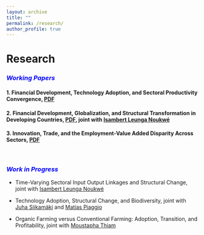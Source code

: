 ```yaml
---
layout: archive
title: ""
permalink: /research/
author_profile: true
---
```


# Research

### <i style="color:blue;">Working Papers</i>
<!-- <hr style="border-top: 5px solid #000;"> -->

#### 1. Financial Development, Technology Adoption, and Sectoral Productivity Convergence, <a href="https://avoumatsodo.github.io/files/Financial_Development_Technology_Adoption_Sectoral_Productivity_Convergence.pdf" target="_blank"> PDF </a>  
<!-- <details>
 <summary>&nbsp;&nbsp;&nbsp;Abstract</summary>
<p align="justify">   This paper documents  differences in productivity convergence patterns across key economic sectors and introduces an endogenous growth model to explain them. The model predicts that sectors with higher technological frontier growth, like agriculture, will converge more slowly than those with lower frontier growth, such as services. It also shows that aggregate divergence may transition to convergence as sectors catch up. As GDP per capita rises, even amid divergence, financial constraints ease, enabling lagging sectors to adopt more intensively technologies and accelerate productivity growth, reinforcing aggregate wealth and creating a positive feedback loop. </p>
<hr style="border-top: 2px solid #8c8b8b; width:100%;">
</details> -->

#### 2. Financial Development, Globalization, and Structural Transformation in Developing Countries,  <a href="https://avoumatsodo.github.io/files/Financial_development_and_structural_change.pdf" target="_blank">PDF</a>, joint with <a href="https://sites.google.com/view/isambertleunga/home" target="_blank">Isambert Leunga Noukwé</a> 
<!-- <details>
 <summary>&nbsp;&nbsp;&nbsp;Abstract</summary>
<p align="justify">   Rodrik (2016) pointed out that late industrializing countries are experiencing a lower peak at lower income levels in the manufacturing employment share hump-shaped path. The present study develops a theoretical model to analyze the dynamics of industrialization and deindustrialization in developing countries and their integration with earlier industrialized economies. The findings suggest that financial development plays a crucial role in both accelerating industrialization and facilitating deindustrialization. Moreover, the model reveals that when developing countries integrate with economies in deindustrialization phase, the technological frontier in the manufacturing sector becomes relatively further ahead compared to the services sector. This discrepancy in technological proximity between sectors influences the differential productivity growth rates in manufacturing and services, driving an early shift towards the services sector. The model is calibrated to South African data from 1960 to 2010 and provides empirical support for these findings. </p>
<hr style="border-top: 2px solid #8c8b8b; width:100%;">
</details> -->

#### 3. Innovation, Trade, and the Employment-Value Added Disparity Across Sectors, <a href="https://avoumatsodo.github.io/files/Trade_and_Innovation.pdf" target="_blank"> PDF</a> 
<!-- <details>
 <summary>&nbsp;&nbsp;&nbsp;Abstract</summary>
<p align="justify"> 
Traditional theories of structural transformation fail to account for the disparities between employment and value added shares, which poses a significant puzzle. To address this issue, I propose a Schumpeterian framework, incorporating technological innovation and trade at the sector level. This framework makes distinct predictions regarding employment and value added shares. In a closed economy, the model establishes an equilibrium where the share of value added equals the share of employment. However, when a country opens up to trade and achieves a monopoly through innovation in a specific sector, it results in higher profits and greater value added relative to employment in that sector. Consequently, the share of value added increases more rapidly than the share of labor. Conversely, in sectors where the country lacks global monopolistic control, the share of value added diminishes due to lower profits for intermediate good producers, resulting in a value added share that is lower than the employment share. </p>
<hr style="border-top: 2px solid #8c8b8b; width:100%;">
</details> -->

<br> 

### <i style="color:blue;">Work in Progress</i>
<!-- <hr style="border-top: 5px solid #000;"> <!---->

* Time-Varying Sectoral Input Output Linkages and Structural Change,  joint with <a href="https://sites.google.com/view/isambertleunga/home" target="_blank">Isambert Leunga Noukwé</a>

<!-- <details>
 <summary>&nbsp;&nbsp;&nbsp;Abstract</summary>
<p align="justify">   We have documented a significant dynamic in input shares within all three sectors (agriculture, manufacturing, and services) for South Korea during the period from 1965 to 2014. This finding implies notable transformations in intersectoral dependencies throughout the analyzed timeframe. Such changes can be attributed to various factors, including technological advancements, shifts in production patterns, fluctuations in input prices, and evolving economic structures. By employing a three-sector, open-economy model of structural change, our objective is to elucidate how dissimilarities in input-output linkages contribute to the observed structural shifts in South Korea manufacturing employment shares. </p>
<hr style="border-top: 2px solid #8c8b8b; width:100%;">
</details> -->

* Technology Adoption, Structural Change, and Biodiversity, joint with <a href="https://scholar.google.com/citations?user=5MvX8VQAAAAJ&hl=en" target="_blank">Juha Siikamäki</a> and <a href="https://sites.google.com/view/matias-piaggio/home" target="_blank">Matías Piaggio</a>
   
<!-- <details>
 <summary>&nbsp;&nbsp;&nbsp;Abstract</summary>
<p align="justify">  This study examines the relationship between economic growth and biodiversity threat, aiming to provide insights for public policy decisions regarding structural economic system change for nature conservation. Using panel fixed effects estimation methods, this research aims to analyze data on the changes in aggregate extinction risk across species groups, technology adoption, and economic structural change. The primary focus of the statistical estimation results will be to project future changes in the risk of species extinction, specifically in the years 2050 and 2100, considering economic and population growth, as well as the potential impact of increasing protected areas coverage to mitigate these threats. The findings of this study will contribute to a deeper understanding of the intricate relationship between economic development and biodiversity conservation, ultimately facilitating enhanced comprehension of the synergies and trade-offs involved in achieving the objectives outlined in the Sustainable Development Goals (SDGs).</p>
<hr style="border-top: 2px solid #8c8b8b; width:100%;">
</details> -->

* Organic Farming versus Conventional Farming: Adoption, Transition, and Profitability, joint with <a href="https://www.moustaphathiam.com/home" target="_blank">Moustapha Thiam</a>
  
<!-- <details>
 <summary>&nbsp;&nbsp;&nbsp;Abstract</summary>
<p align="justify">  The departure of Quebec farmers from the organic agriculture sector in 2023 accounted for over 46% of new entrants. This article presents a dynamic theoretical model aimed at analyzing the profitability and transition dynamics between the organic and conventional agriculture sectors. Empirical evidence suggests that the adoption of organic agriculture is positively associated with the relative price between organic and conventional products, while it shows a negative correlation with the relative yields of various crops. The model underscores the necessity of implementing subsidies for transitioning farmers, in addition to taxes on pesticide use, to facilitate the uptake of organic agriculture. Furthermore, optimal environmental taxation on conventional goods is identified, along with the optimal allocation of conventional agriculture land to mitigate potential long-term negative externalities resulting from conventional production through environmental regeneration. Additionally, the study examines farmer adoption and transition dynamics within an uncertain environment, considering the potential emergence of new pests.</p>
<hr style="border-top: 2px solid #8c8b8b; width:100%;">
</details> -->
